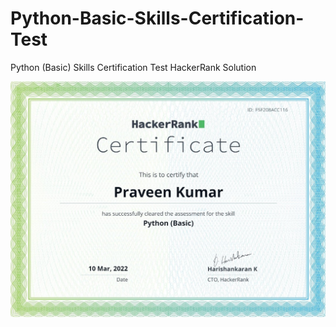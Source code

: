 # Python-Basic-Skills-Certification-Test
Python (Basic) Skills Certification Test HackerRank Solution

![Python-Basic-Skills-Certification-Test](/certificate.jpg)
